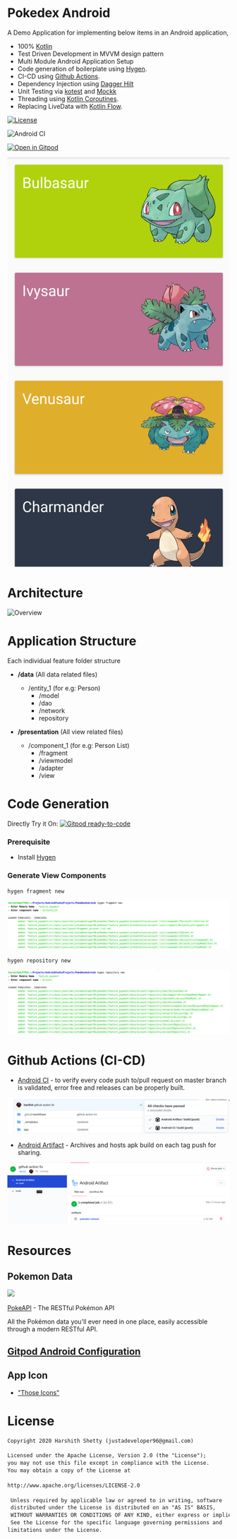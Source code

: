 # Pokedex Android
A Demo Application for implementing below items in an Android application,
* 100% [Kotlin](https://kotlinlang.org/)
* Test Driven Development in MVVM design pattern
* Multi Module Android Application Setup
* Code generation of boilerplate using [Hygen](https://www.hygen.io/).
* CI-CD using [Github Actions](https://github.com/features/actions).
* Dependency Injection using [Dagger Hilt](https://developer.android.com/training/dependency-injection/hilt-android)
* Unit Testing via [kotest](https://github.com/kotest/kotest) and [Mockk](https://mockk.io/)
* Threading using [Kotlin Coroutines](https://github.com/Kotlin/kotlinx.coroutines).
* Replacing LiveData with [Kotlin Flow](https://kotlin.github.io/kotlinx.coroutines/kotlinx-coroutines-core/kotlinx.coroutines.flow/).


[![License](https://img.shields.io/badge/License-Apache%202.0-blue.svg)](https://opensource.org/licenses/Apache-2.0)

![Android CI](https://github.com/har5hit/PokeDex-Android/workflows/Android%20CI/badge.svg)

[![Open in Gitpod](https://gitpod.io/button/open-in-gitpod.svg)](https://gitpod.io/#https://github.com/har5hit/PokeDex-Android)

![Screenshot](https://github.com/har5hit/PokeDex-Android/blob/master/previews/screenshot.png?raw=true)


# Architecture

![Overview](https://developer.android.com/topic/libraries/architecture/images/final-architecture.png)

# Application Structure

Each individual feature folder structure

* **/data** (All data related files)
  * /entity_1 (for e.g: Person)
    * /model 
    * /dao 
    * /network
    * repository
    
* **/presentation** (All view related files)
  * /component_1 (for e.g: Person List)
    * /fragment
    * /viewmodel
    * /adapter
    * /view
      

# Code Generation

Directly Try it On: [![Gitpod ready-to-code](https://img.shields.io/badge/Gitpod-ready--to--code-blue?logo=gitpod)](https://gitpod.io/#https://github.com/har5hit/PokeDex-Android)

### Prerequisite
* Install [Hygen](http://www.hygen.io/docs/quick-start)

### Generate View Components

```
hygen fragment new
```
![Screenshot](https://github.com/har5hit/PokeDex-Android/blob/master/previews/generate_fragment.png?raw=true)

```
hygen repository new
```
![Screenshot](https://github.com/har5hit/PokeDex-Android/blob/master/previews/generate_repository.png?raw=true)

# Github Actions (CI-CD) 

* [Android CI](https://github.com/har5hit/PokeDex-Android/blob/master/.github/workflows/android_ci.yml) - to verify every code push to/pull request on master branch is validated, error free and releases can be properly built.

![Workflow Complete](https://github.com/har5hit/PokeDex-Android/blob/master/previews/workflow_check.png?raw=true)

* [Android Artifact](https://github.com/har5hit/PokeDex-Android/blob/master/.github/workflows/android_artifact.yml) - Archives and hosts apk build on each tag push for sharing.

![Workflow Artifact](https://github.com/har5hit/PokeDex-Android/blob/master/previews/workflow_artifact.png?raw=true)

# Resources

## Pokemon Data

<img src="https://user-images.githubusercontent.com/24237865/83422649-d1b1d980-a464-11ea-8c91-a24fdf89cd6b.png"/>

[PokeAPI](https://pokeapi.co/) - The RESTful Pokémon API

All the Pokémon data you'll ever need in one place,
easily accessible through a modern RESTful API.

## [Gitpod Android Configuration](https://github.com/vtorres/gitpod-flutter)

## App Icon
* ["Those Icons"](https://www.flaticon.com/authors/those-icons)

# License
```xml
Copyright 2020 Harshith Shetty (justadeveloper96@gmail.com)

Licensed under the Apache License, Version 2.0 (the "License");
you may not use this file except in compliance with the License.
You may obtain a copy of the License at

http://www.apache.org/licenses/LICENSE-2.0

 Unless required by applicable law or agreed to in writing, software
 distributed under the License is distributed on an "AS IS" BASIS,
 WITHOUT WARRANTIES OR CONDITIONS OF ANY KIND, either express or implied.
 See the License for the specific language governing permissions and
limitations under the License.
```
